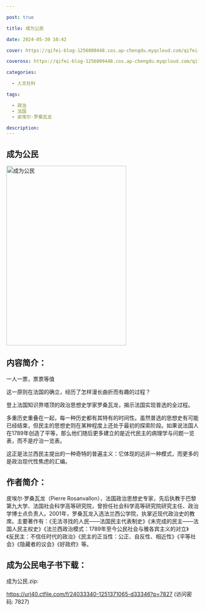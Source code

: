 ```yaml
---

post: true

title: 成为公民

date: 2024-05-30 10:42

cover: https://qifei-blog-1256009448.cos.ap-chengdu.myqcloud.com/qifei-blog/s29544438.jpg

coveross: https://qifei-blog-1256009448.cos.ap-chengdu.myqcloud.com/qifei-blog/s29544438.jpg

categories:

  - 人文社科

tags:

  - 政治
  - 法国
  - 皮埃尔·罗桑瓦龙

description:
---
```


## 成为公民

<img alt="成为公民" class="aligncenter loading" data-was-processed="true" decoding="async" fetchpriority="high" height="471" src="https://qifei-blog-1256009448.cos.ap-chengdu.myqcloud.com/qifei-blog/s29544438.jpg" style="cursor: zoom-in;" width="314"/>

## 内容简介：

一人一票，票票等值

这一原则在法国的确立，经历了怎样漫长曲折而有趣的过程？

登上法国知识界塔顶的政治思想史学家罗桑瓦龙，揭示法国实现普选的全过程。

多重历史重叠在一起，每一种历史都有其特有的时间性。虽然普选的思想史有可能已经结束，但民主的思想史则在某种程度上还处于最初的探索阶段。如果说法国人在1789年创造了平等，那么他们随后更多建立的是近代民主的病理学与问题一览表，而不是疗治一览表。

这正是法兰西民主提出的一种奇特的普遍主义：它体现的远非一种模式，而更多的是政治现代性焦虑的汇编。

## 作者简介：

皮埃尔·罗桑瓦龙（Pierre Rosanvallon），法国政治思想史专家，先后执教于巴黎第九大学、法国社会科学高等研究院，曾担任社会科学高等研究院研究主任、政治学博士点负责人。2001年，罗桑瓦龙入选法兰西公学院，执掌近现代政治史的教席。主要著作有：《无法寻找的人民——法国民主代表制史》《未完成的民主——法国人民主权史》《法兰西政治模式：1789年至今公民社会与雅各宾主义的对立》《反民主：不信任时代的政治》《民主的正当性：公正、自反性、相近性》《平等社会》《隐藏者的议会》《好政府》等。

## 成为公民电子书下载：

成为公民.zip: 

https://url40.ctfile.com/f/24033340-1251371065-d33346?p=7827 (访问密码: 7827)
